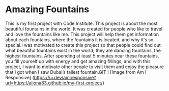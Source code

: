 # Amazing Fountains
This is my first project with Code Institute. This project is about the most beautiful fountains in the world. It was created for people who like to travel and love the fountains like me. This project will help them get information about each fountains, where the fountains it is located, and why it's so special.I was motivated to create this project so that people could find out what beautiful fountains exist in the world; they are dancing fountains, the highest fountains. After spending at least 5 minutes near these fountains, you fill yourself up with energy and get amazing fillings, and with this project, I want to motivate other people to visit them and enjoy the pleasure that I got when I saw Dubai’s tallest fountain.GIT 
! [Image from Am I Responsive] (https://ui.dev/amiresponsive?url=https://aliona83.github.io/my-first-project/)